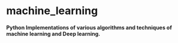 # machine_learning

#### Python Implementations of various algorithms and techniques of machine learning and Deep learning.
